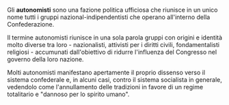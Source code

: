 Gli **autonomisti** sono una fazione politica ufficiosa che riunisce in un unico nome tutti i gruppi nazional-indipendentisti che operano all'interno della Confederazione.

Il termine autonomisti riunisce in una sola parola gruppi con origini e identità molto diverse tra loro - nazionalisti, attivisti per i diritti civili, fondamentalisti religiosi - accumunati dall'obiettivo di ridurre l'influenza del Congresso nel governo della loro nazione.

Molti autonomisti manifestano apertamente il proprio dissenso verso il sistema confederale e, in alcuni casi, contro il sistema socialista in generale, vedendolo come l'annullamento delle tradizioni in favore di un regime totalitario e "dannoso per lo spirito umano".